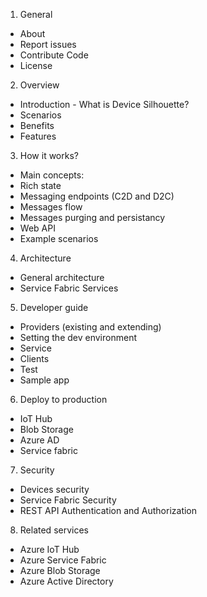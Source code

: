 1.	General
 * About
 * Report issues
 * Contribute Code
 * License
2.	Overview
 * Introduction - What is Device Silhouette? 
 * Scenarios 
 * Benefits
 * Features 
3.	How it works?
 * Main concepts:
 * Rich state
 * Messaging endpoints (C2D and D2C)
 * Messages flow
 * Messages purging and persistancy 
 * Web API 
 * Example scenarios
4.	Architecture
 * General architecture
 * Service Fabric Services
5.	Developer guide
 * Providers (existing and extending)
 * Setting the dev environment
 * Service
 * Clients
 * Test 
 * Sample app
6.	Deploy to production
 * IoT Hub
 * Blob Storage
 * Azure AD
 * Service fabric
7.	Security
 * Devices security
 * Service Fabric Security
 * REST API Authentication and Authorization
8.	Related services
 * Azure IoT Hub
 * Azure Service Fabric
 * Azure Blob Storage
 * Azure Active Directory








